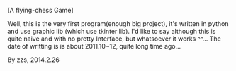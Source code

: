 [A flying-chess Game]

Well, this is the very first program(enough big project), it's written in python and use graphic lib (which use tkinter lib).
I'd like to say although this is quite naive and with no pretty Interface, but whatsoever it works ^^...
The date of writting is is about 2011.10~12, quite long time ago...

By zzs, 2014.2.26